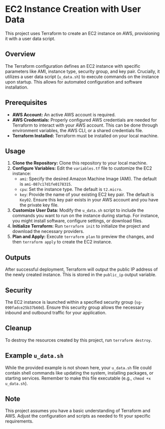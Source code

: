 # EC2 Instance Creation with User Data

This project uses Terraform to create an EC2 instance on AWS, provisioning it with a user data script.

## Overview

The Terraform configuration defines an EC2 instance with specific parameters like AMI, instance type, security group, and key pair.  Crucially, it utilizes a user data script (`u_data.sh`) to execute commands on the instance upon startup.  This allows for automated configuration and software installation.

## Prerequisites

* **AWS Account:** An active AWS account is required.
* **AWS Credentials:**  Properly configured AWS credentials are needed for Terraform to interact with your AWS account. This can be done through environment variables, the AWS CLI, or a shared credentials file.
* **Terraform Installed:**  Terraform must be installed on your local machine.

## Usage

1. **Clone the Repository:** Clone this repository to your local machine.
2. **Configure Variables:**  Edit the `variables.tf` file to customize the EC2 instance:
    * `ami`:  Specify the desired Amazon Machine Image (AMI). The default is `ami-087c17d1fe0178315`.
    * `cpu`: Set the instance type. The default is `t2.micro`.
    * `key`:  Provide the name of your existing EC2 key pair. The default is `Key02`.  Ensure this key pair exists in your AWS account and you have the private key file.
3. **Customize User Data:** Modify the `u_data.sh` script to include the commands you want to run on the instance during startup.  For instance, you might install software, configure settings, or download files.
4. **Initialize Terraform:** Run `terraform init` to initialize the project and download the necessary providers.
5. **Plan and Apply:** Execute `terraform plan` to preview the changes, and then `terraform apply` to create the EC2 instance.

## Outputs

After successful deployment, Terraform will output the public IP address of the newly created instance.  This is stored in the `public_ip` output variable.

## Security

The EC2 instance is launched within a specified security group (`sg-090fadce25b37b60d`).  Ensure this security group allows the necessary inbound and outbound traffic for your application.

## Cleanup

To destroy the resources created by this project, run `terraform destroy`.

## Example `u_data.sh`

While the provided example is not shown here, your `u_data.sh` file could contain shell commands like updating the system, installing packages, or starting services.  Remember to make this file executable (e.g., `chmod +x u_data.sh`).

## Note

This project assumes you have a basic understanding of Terraform and AWS.  Adjust the configuration and scripts as needed to fit your specific requirements.
